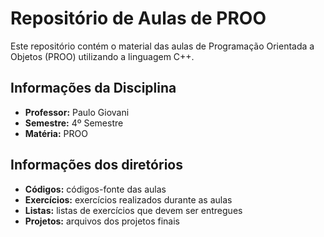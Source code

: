 # Repositório de Aulas de PROO

Este repositório contém o material das aulas de Programação Orientada a Objetos (PROO) utilizando a linguagem C++.

## Informações da Disciplina

- **Professor:** Paulo Giovani
- **Semestre:** 4º Semestre
- **Matéria:** PROO

## Informações dos diretórios

- **Códigos:** códigos-fonte das aulas
- **Exercícios:** exercícios realizados durante as aulas
- **Listas:** listas de exercícios que devem ser entregues
- **Projetos:** arquivos dos projetos finais
